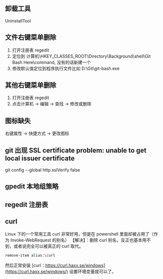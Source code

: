 ## 卸载工具
UninstallTool

## 文件右键菜单删除
1. 打开注册表 regedit
2. 定位到 计算机\HKEY_CLASSES_ROOT\Directory\Background\shell\Git Bash Here\command, 没有的话新建一个
3. 修改默认值定位到程序执行文件比如 D:\Git\git-bash.exe

## 其他右键菜单删除
1. 打开注册表 regedit
2. 点击计算机 -> 编辑 -> 查找 -> 修改或删除

## 图标缺失
右键属性 -> 快捷方式 -> 更改图标

## git 出现 SSL certificate problem: unable to get local issuer certificate
git config --global http.sslVerify false

## gpedit 本地组策略

## regedit 注册表

## curl
Linux 下的一个常用工具 curl 非常好用，但是在 powershell 里面却被占用了（作为 Invoke-WebRequest 的别名）
【解决】：删除 curl 别名，反正也基本用不到，或者说完全可以被真正的 curl 取代。

```sh
remove-item alias:\curl
```

然后正常安装 [curl：https://curl.haxx.se/windows](https://curl.haxx.se/windows/) 设置环境变量就可以了。

